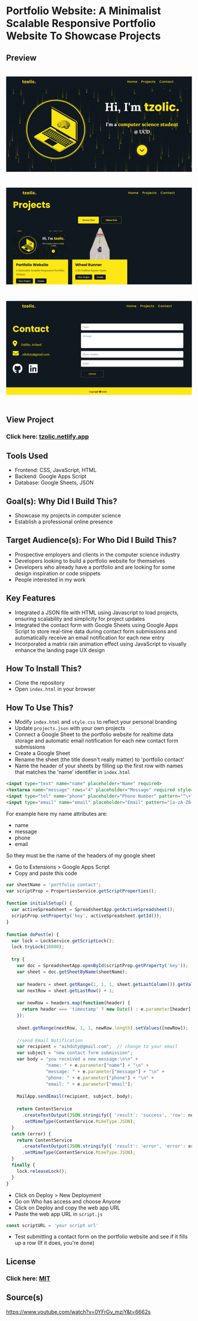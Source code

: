 # Portfolio Website: A Minimalist Scalable Responsive Portfolio Website To Showcase Projects

## Preview

<img src="readme/1.png" style="height: 300px; width: auto; object-fit: contain;" />
<img src="readme/2.png" style="height: 300px; width: auto; object-fit: contain;" />
<img src="readme/3.png" style="height: 300px; width: auto; object-fit: contain;" />

## View Project

### Click here: [tzolic.netlify.app](http://tzolic.netlify.app)

## Tools Used

- Frontend: CSS, JavaScript, HTML
- Backend: Google Apps Script
- Database: Google Sheets, JSON

## Goal(s): Why Did I Build This?

- Showcase my projects in computer science
- Establish a professional online presence

## Target Audience(s): For Who Did I Build This?

- Prospective employers and clients in the computer science industry
- Developers looking to build a portfolio website for themselves
- Developers who already have a portfolio and are looking for some design inspiration or code snippets
- People interested in my work

## Key Features

- Integrated a JSON file with HTML using Javascript to load projects, ensuring scalability and simplicity for project updates
- Integrated the contact form with Google Sheets using Google Apps Script to store real-time data during contact form submissions and automatically receive an email notification for each new entry
- Incorporated a matrix rain animation effect using JavaScript to visually enhance the landing page UX design

## How To Install This?

- Clone the repository
- Open `index.html` in your browser

## How To Use This?

- Modify `index.html` and `style.css` to reflect your personal branding
- Update `projects.json` with your own projects
- Connect a Google Sheet to the portfolio website for realtime data storage and automatic email notification for each new contact form submissions
- Create a Google Sheet
- Rename the sheet (the title doesn't really matter) to 'portfolio contact'
- Name the header of your sheets by filling up the first row with names that matches the 'name' identifier in `index.html`

```html
<input type="text" name="name" placeholder="Name" required>
<textarea name="message" rows="4" placeholder="Message" required style="resize: none;"></textarea>
<input type="tel" name="phone" placeholder="Phone Number" pattern="^\+?\d{1,15}$" required>
<input type="email" name="email" placeholder="Email" pattern="[a-zA-Z0-9._%+-]+@[a-zA-Z0-9.-]+\.[a-zA-Z]{2,}" required>
```

For example here my name attributes are:

- name
- message
- phone
- email

So they must be the name of the headers of my google sheet

- Go to Extensions > Google Apps Script
- Copy and paste this code

```jsx
var sheetName = 'portfolio contact';
var scriptProp = PropertiesService.getScriptProperties();

function initialSetup() {
  var activeSpreadsheet = SpreadsheetApp.getActiveSpreadsheet();
  scriptProp.setProperty('key', activeSpreadsheet.getId());
}

function doPost(e) {
  var lock = LockService.getScriptLock();
  lock.tryLock(10000);

  try {
    var doc = SpreadsheetApp.openById(scriptProp.getProperty('key'));
    var sheet = doc.getSheetByName(sheetName);

    var headers = sheet.getRange(1, 1, 1, sheet.getLastColumn()).getValues()[0];
    var nextRow = sheet.getLastRow() + 1;

    var newRow = headers.map(function(header) {
      return header === 'timestamp' ? new Date() : e.parameter[header];
    });

    sheet.getRange(nextRow, 1, 1, newRow.length).setValues([newRow]);

    //send Email Notification
    var recipient = "aihduty@gmail.com";  // change to your email
    var subject = "new contact form submission";
    var body = "you received a new message:\n\n" +
               "name: " + e.parameter["name"] + "\n" +
               "message: " + e.parameter["message"] + "\n" +
               "phone: " + e.parameter["phone"] + "\n" +
               "email: " + e.parameter["email"];

    MailApp.sendEmail(recipient, subject, body);

    return ContentService
      .createTextOutput(JSON.stringify({ 'result': 'success', 'row': nextRow }))
      .setMimeType(ContentService.MimeType.JSON);
  }
  catch (error) {
    return ContentService
      .createTextOutput(JSON.stringify({ 'result': 'error', 'error': error }))
      .setMimeType(ContentService.MimeType.JSON);
  }
  finally {
    lock.releaseLock();
  }
}
```

- Click on Deploy > New Deployment
- Go on Who has access and choose Anyone
- Click on Deploy and copy the web app URL
- Paste the web app URL in `script.js`

```jsx
const scriptURL = 'your script url'
```

- Test submitting a contact form on the portfolio website and see if it fills up a row (If it does, you're done)

## License

### Click here: [MIT](LICENSE)

## Source(s)

https://www.youtube.com/watch?v=0YFrGy_mzjY&t=6662s